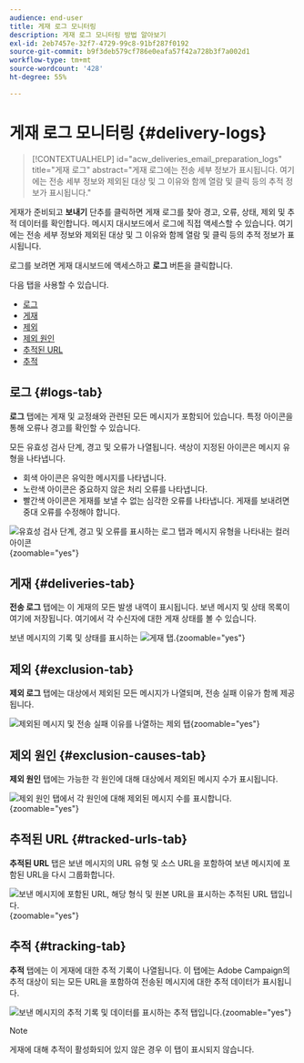 ```yaml
---
audience: end-user
title: 게재 로그 모니터링
description: 게재 로그 모니터링 방법 알아보기
exl-id: 2eb7457e-32f7-4729-99c8-91bf287f0192
source-git-commit: b9f3deb579cf786e0eafa57f42a728b3f7a002d1
workflow-type: tm+mt
source-wordcount: '428'
ht-degree: 55%

---
```


# 게재 로그 모니터링 {#delivery-logs}

>[!CONTEXTUALHELP]
>id="acw_deliveries_email_preparation_logs"
>title="게재 로그"
>abstract="게재 로그에는 전송 세부 정보가 표시됩니다. 여기에는 전송 세부 정보와 제외된 대상 및 그 이유와 함께 열람 및 클릭 등의 추적 정보가 표시됩니다."

게재가 준비되고 **보내기** 단추를 클릭하면 게재 로그를 찾아 경고, 오류, 상태, 제외 및 추적 데이터를 확인합니다. 메시지 대시보드에서 로그에 직접 액세스할 수 있습니다. 여기에는 전송 세부 정보와 제외된 대상 및 그 이유와 함께 열람 및 클릭 등의 추적 정보가 표시됩니다.

로그를 보려면 게재 대시보드에 액세스하고 **로그** 버튼을 클릭합니다.

다음 탭을 사용할 수 있습니다.

* [로그](#logs-tab)
* [게재](#deliveries-tab)
* [제외](#exclusion-tab)
* [제외 원인](#exclusion-causes)
* [추적된 URL](#tracked-urls)
* [추적](#tracking)

## 로그 {#logs-tab}

**로그** 탭에는 게재 및 교정쇄와 관련된 모든 메시지가 포함되어 있습니다. 특정 아이콘을 통해 오류나 경고를 확인할 수 있습니다.

모든 유효성 검사 단계, 경고 및 오류가 나열됩니다. 색상이 지정된 아이콘은 메시지 유형을 나타냅니다.

* 회색 아이콘은 유익한 메시지를 나타냅니다.
* 노란색 아이콘은 중요하지 않은 처리 오류를 나타냅니다.
* 빨간색 아이콘은 게재를 보낼 수 없는 심각한 오류를 나타냅니다. 게재를 보내려면 중대 오류를 수정해야 합니다.

![ 유효성 검사 단계, 경고 및 오류를 표시하는 로그 탭과 메시지 유형을 나타내는 컬러 아이콘](assets/logs.png){zoomable="yes"}

## 게재 {#deliveries-tab}

**전송 로그** 탭에는 이 게재의 모든 발생 내역이 표시됩니다. 보낸 메시지 및 상태 목록이 여기에 저장됩니다. 여기에서 각 수신자에 대한 게재 상태를 볼 수 있습니다.

보낸 메시지의 기록 및 상태를 표시하는 ![ 게재 탭.](assets/logs2.png){zoomable="yes"}

## 제외 {#exclusion-tab}

**제외 로그** 탭에는 대상에서 제외된 모든 메시지가 나열되며, 전송 실패 이유가 함께 제공됩니다.

![제외된 메시지 및 전송 실패 이유를 나열하는 제외 탭](assets/logs3.png){zoomable="yes"}

## 제외 원인 {#exclusion-causes-tab}

**제외 원인** 탭에는 가능한 각 원인에 대해 대상에서 제외된 메시지 수가 표시됩니다.

![제외 원인 탭에서 각 원인에 대해 제외된 메시지 수를 표시합니다.](assets/logs4.png){zoomable="yes"}

## 추적된 URL {#tracked-urls-tab}

**추적된 URL** 탭은 보낸 메시지의 URL 유형 및 소스 URL을 포함하여 보낸 메시지에 포함된 URL을 다시 그룹화합니다.

![보낸 메시지에 포함된 URL, 해당 형식 및 원본 URL을 표시하는 추적된 URL 탭입니다.](assets/logs5.png){zoomable="yes"}

## 추적 {#tracking-tab}

**추적** 탭에는 이 게재에 대한 추적 기록이 나열됩니다. 이 탭에는 Adobe Campaign의 추적 대상이 되는 모든 URL을 포함하여 전송된 메시지에 대한 추적 데이터가 표시됩니다.

![보낸 메시지의 추적 기록 및 데이터를 표시하는 추적 탭입니다.](assets/logs6.png){zoomable="yes"}

>[!NOTE]
>
>게재에 대해 추적이 활성화되어 있지 않은 경우 이 탭이 표시되지 않습니다.